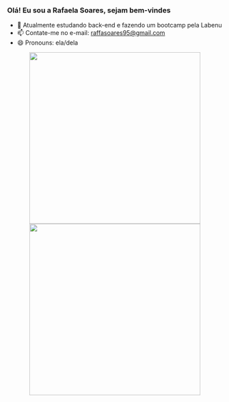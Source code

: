 ### Olá! Eu sou a Rafaela Soares, sejam bem-vindes 

- 🌱 Atualmente estudando back-end e fazendo um bootcamp pela Labenu
- 📫 Contate-me no e-mail: raffasoares95@gmail.com
- 😄 Pronouns: ela/dela

<div>

<p align = "center">
  <img src = "https://github-readme-stats.vercel.app/api?username=rafaela-soares-a&show_icons=true&theme=bear" width = 400>
  <img src = "https://github-readme-streak-stats.herokuapp.com?user=rafaela-soares-a&theme=dark&hide_border=true" width = 400>
</p>
  
  </div>
